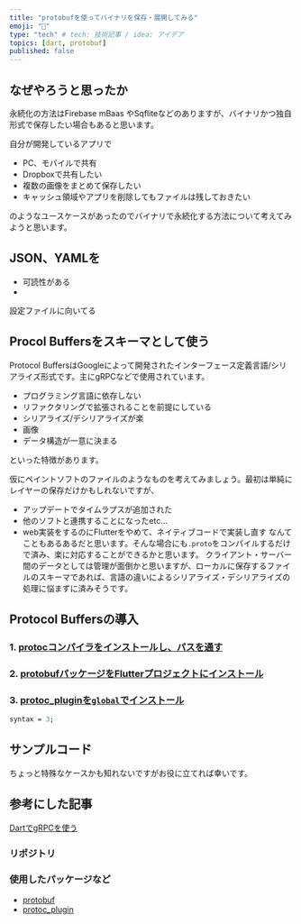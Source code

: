 ```yaml
---
title: "protobufを使ってバイナリを保存・展開してみる"
emoji: "📁"
type: "tech" # tech: 技術記事 / idea: アイデア
topics: [dart, protobuf]
published: false
---
```



## なぜやろうと思ったか

永続化の方法はFirebase mBaas やSqfliteなどのありますが、バイナリかつ独自形式で保存したい場合もあると思います。

自分が開発しているアプリで  
- PC、モバイルで共有
- Dropboxで共有したい
- 複数の画像をまとめて保存したい
- キャッシュ領域やアプリを削除してもファイルは残しておきたい


のようなユースケースがあったのでバイナリで永続化する方法について考えてみようと思います。  




## JSON、YAMLを
- 可読性がある
- 
設定ファイルに向いてる

## Procol Buffersをスキーマとして使う
Protocol BuffersはGoogleによって開発されたインターフェース定義言語/シリアライズ形式です。主にgRPCなどで使用されています。  

- プログラミング言語に依存しない
- リファクタリングで拡張されることを前提にしている
- シリアライズ/デシリアライズが楽
- 画像
- データ構造が一意に決まる

といった特徴があります。

仮にペイントソフトのファイルのようなものを考えてみましょう。最初は単純にレイヤーの保存だけかもしれないですが、
- アップデートでタイムラプスが追加された
- 他のソフトと連携することになったetc...
- web実装をするのにFlutterをやめて、ネイティブコードで実装し直す
なんてこともあるあるだと思います。そんな場合にも`.proto`をコンパイルするだけで済み、楽に対応することができるかと思います。
クライアント・サーバー間のデータとしては管理が面倒かと思いますが、ローカルに保存するファイルのスキーマであれば、言語の違いによるシリアライズ・デシリアライズの処理に悩まずに済みそうです。

## Protocol Buffersの導入
### 1. [protocコンパイラをインストールし、パスを通す]()
### 2. [protobufパッケージをFlutterプロジェクトにインストール](https://pub.dev/packages/protobuf/install)
### 3. [protoc_pluginを`global`でインストール](https://pub.dev/packages/protoc_plugin/install)


```proto
syntax = 3;

```


## サンプルコード

ちょっと特殊なケースかも知れないですがお役に立てれば幸いです。

## 参考にした記事

[DartでgRPCを使う](https://qiita.com/kabochapo/items/6848457ea7a966baf957#protoc)


### リポジトリ

### 使用したパッケージなど

- [protobuf](https://pub.dev/packages/protobuf/install)
- [protoc_plugin](https://pub.dev/packages/protoc_plugin/install)